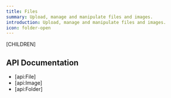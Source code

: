 ```yaml
---
title: Files
summary: Upload, manage and manipulate files and images.
introduction: Upload, manage and manipulate files and images.
icon: folder-open
---
```

[CHILDREN]

## API Documentation

* [api:File]
* [api:Image]
* [api:Folder]
